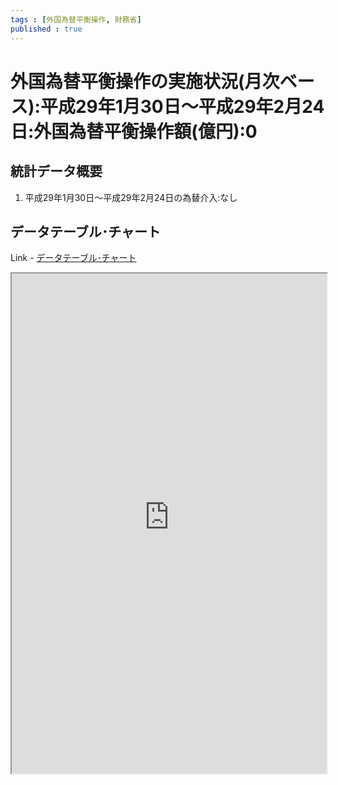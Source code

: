 ```yaml
--- 
tags : [外国為替平衡操作, 財務省] 
published : true
---
```

#  外国為替平衡操作の実施状況(月次ベース):平成29年1月30日〜平成29年2月24日:外国為替平衡操作額(億円):0
## 統計データ概要

1. 平成29年1月30日〜平成29年2月24日の為替介入:なし
	
## データテーブル･チャート
Link - [データテーブル･チャート](http://knowledgevault.saecanet.com/charts/am-consulting.co.jp-foreignExchangeIntervention.html)
<iframe src="http://knowledgevault.saecanet.com/charts/am-consulting.co.jp-foreignExchangeIntervention.html" width="100%" height="800px"></iframe>